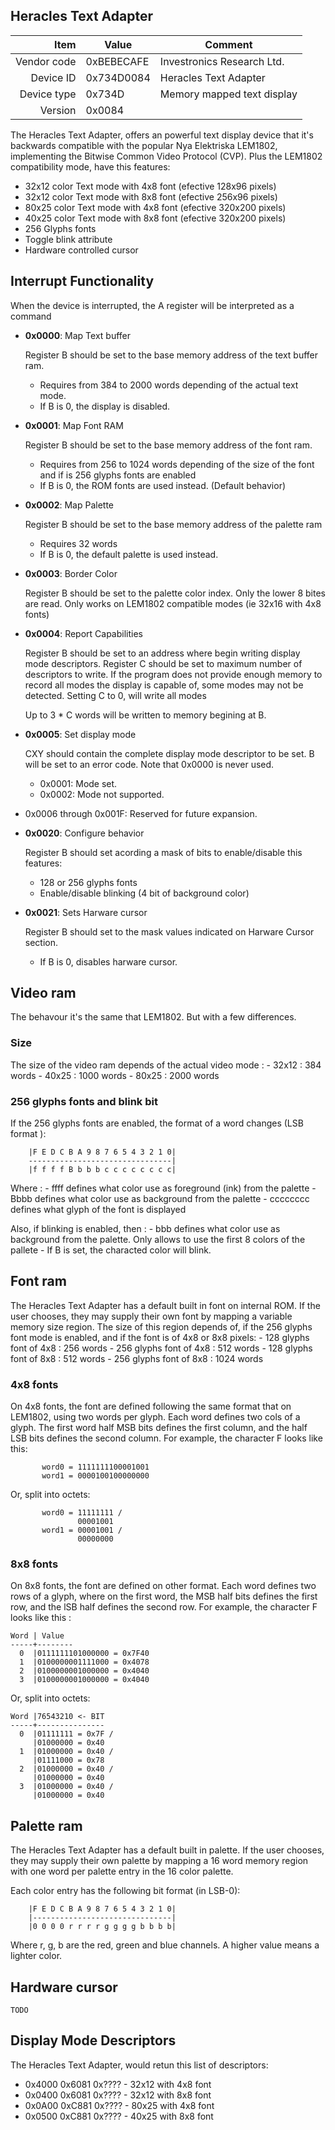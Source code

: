 Heracles Text Adapter
----


|     Item       |   Value    |   Comment
| -------------: | ---------- | ----------------
|    Vendor code | 0xBEBECAFE | Investronics Research Ltd.
|      Device ID | 0x734D0084 | Heracles Text Adapter
|    Device type | 0x734D     | Memory mapped text display
|        Version | 0x0084     |

The Heracles Text Adapter, offers an powerful text display device that it's backwards compatible with the popular Nya Elektriska LEM1802, implementing the Bitwise Common Video Protocol (CVP).
Plus the LEM1802 compatibility mode, have this features:

- 32x12 color Text mode with 4x8 font (efective 128x96 pixels)
- 32x12 color Text mode with 8x8 font (efective 256x96 pixels)
- 80x25 color Text mode with 4x8 font (efective 320x200 pixels)
- 40x25 color Text mode with 8x8 font (efective 320x200 pixels)
- 256 Glyphs fonts
- Toggle blink attribute
- Hardware controlled cursor

Interrupt Functionality
----
When the device is interrupted, the A register will be interpreted as a command

- **0x0000**: Map Text buffer

  Register B should be set to the base memory address of the text buffer ram.
    - Requires from 384 to 2000 words depending of the actual text mode.
    - If B is 0, the display is disabled.
       
- **0x0001**: Map Font RAM

  Register B should be set to the base memory address of the font ram.
    - Requires from 256 to 1024 words depending of the size of the font and if is 256 glyphs fonts are enabled
    - If B is 0, the ROM fonts are used instead. (Default behavior)

- **0x0002**: Map Palette

  Register B should be set to the base memory address of the palette ram
    - Requires 32 words
    - If B is 0, the default palette is used instead.
    
- **0x0003**: Border Color

  Register B should be set to the palette color index. Only the lower 8 bites are read.
  Only works on LEM1802 compatible modes (ie 32x16 with 4x8 fonts)

- **0x0004**: Report Capabilities

  Register B should be set to an address where begin writing display mode descriptors.
	Register C should be set to maximum number of descriptors to write. If the program does not provide enough memory to record all modes the display is capable of, some modes may not be detected. Setting C to 0, will write all modes

	Up to 3 * C words will be written to memory begining at B.
	
- **0x0005**: Set display mode

	CXY should contain the complete display mode descriptor to be set.
	B will be set to an error code. Note that 0x0000 is never used.
    - 0x0001: Mode set.
    - 0x0002: Mode not supported.
	
- 0x0006 through 0x001F: Reserved for future expansion.

- **0x0020**: Configure behavior
  
  Register B should set acording a mask of bits to enable/disable this features:
    - 128 or 256 glyphs fonts
    - Enable/disable blinking (4 bit of background color)

- **0x0021**: Sets Harware cursor
  
  Register B should set to the mask values indicated on Harware Cursor section.
    - If B is 0, disables harware cursor.


Video ram
----
  The behavour it's the same that LEM1802. But with a few differences.
    
  ### Size
    
  The size of the video ram depends of the actual video mode :
    - 32x12 : 384 words
    - 40x25 : 1000 words
    - 80x25 : 2000 words
      
  ### 256 glyphs fonts and blink bit
    
  If the 256 glyphs fonts are enabled, the format of a word changes (LSB format ):
    
```
	|F E D C B A 9 8 7 6 5 4 3 2 1 0|
    --------------------------------|
    |f f f f B b b b c c c c c c c c|
```
  Where :
    - ffff defines what color use as foreground (ink) from the palette
    - Bbbb defines what color use as background from the palette
    - cccccccc defines what glyph of the font is displayed
      
  Also, if blinking is enabled, then :
    - bbb defines what color use as background from the palette. Only allows to use the first 8 colors of the pallete
    - If B is set, the characted color will blink.
    

Font ram
----

  The Heracles Text Adapter has a default built in font on internal ROM. If the user chooses, they may supply their own font by mapping a variable memory size region. The size of this region depends of, if the 256 glyphs font mode is enabled, and if the font is of 4x8 or 8x8 pixels:
  	- 128 glyphs font of 4x8 : 256 words
  	- 256 glyphs font of 4x8 : 512 words
  	- 128 glyphs font of 8x8 : 512 words
  	- 256 glyphs font of 8x8 : 1024 words
  
  ### 4x8 fonts
  On 4x8 fonts, the font are defined following the same format that on LEM1802, using two words per glyph. Each word defines two cols of a glyph. The first word half MSB bits defines the first column, and the half LSB bits defines the second column. For example, the character F looks like this:

```
       word0 = 1111111100001001
       word1 = 0000100100000000
```
  Or, split into octets:
```
       word0 = 11111111 /
               00001001
       word1 = 00001001 /
               00000000
```
  
  ### 8x8 fonts
  On 8x8 fonts, the font are defined on other format. Each word defines two rows of a glyph, where on the first word, the MSB half bits defines the first row, and the lSB half defines the second row.
  For example, the character F looks like this :

```
Word | Value
-----+--------
  0  |0111111101000000 = 0x7F40
  1  |0100000001111000 = 0x4078
  2  |0100000001000000 = 0x4040
  3  |0100000001000000 = 0x4040
```
  Or, split into octets:  
```
Word |76543210 <- BIT
-----+---------------
  0  |01111111 = 0x7F /
     |01000000 = 0x40
  1  |01000000 = 0x40 /
     |01111000 = 0x78
  2  |01000000 = 0x40 /
     |01000000 = 0x40
  3  |01000000 = 0x40 /
     |01000000 = 0x40
```

Palette ram
----

  The Heracles Text Adapter has a default built in palette. If the user chooses, they may supply their own palette by mapping a 16 word memory region with one word per palette entry in the 16 color palette.
  
  Each color entry has the following bit format (in LSB-0):
```
	|F E D C B A 9 8 7 6 5 4 3 2 1 0|
	|-------------------------------|
	|0 0 0 0 r r r r g g g g b b b b|
```
  Where r, g, b are the red, green and blue channels. A higher value means a lighter color.
  
Hardware cursor
----

	TODO

Display Mode Descriptors
----

  The Heracles Text Adapter, would retun this list of descriptors:
  - 0x4000 0x6081 0x???? - 32x12 with 4x8 font
  - 0x0400 0x6081 0x???? - 32x12 with 8x8 font
  - 0x0A00 0xC881 0x???? - 80x25 with 4x8 font
  - 0x0500 0xC881 0x???? - 40x25 with 8x8 font
